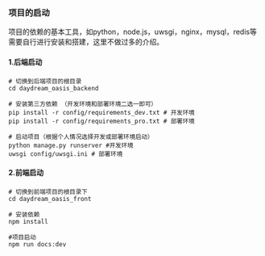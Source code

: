 ### 项目的启动
项目的依赖的基本工具，如python，node.js，uwsgi，nginx，mysql，redis等需要自行进行安装和搭建，这里不做过多的介绍。

#### 1.后端启动
```shell script
# 切换到后端项目的根目录
cd daydream_oasis_backend

# 安装第三方依赖 （开发环境和部署环境二选一即可）
pip install -r config/requirements_dev.txt # 开发环境
pip install -r config/requirements_pro.txt # 部署环境

# 启动项目（根据个人情况选择开发或部署环境启动）
python manage.py runserver #开发环境
uwsgi config/uwsgi.ini # 部署环境
```



#### 2.前端启动

```shell script
# 切换到前端项目的根目录下
cd daydream_oasis_front

# 安装依赖
npm install

#项目启动
npm run docs:dev
```